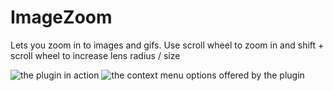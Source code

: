 # ImageZoom

Lets you zoom in to images and gifs. Use scroll wheel to zoom in and shift + scroll wheel to increase lens radius / size

![the plugin in action](https://github.com/prodbyeagle/cord/assets/45497981/408cd77d-c5f4-40bc-8de2-f977a31b3e5f)
![the context menu options offered by the plugin](https://github.com/prodbyeagle/cord/assets/45497981/3bede636-f1ce-493f-af46-788b920cb81c)
